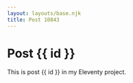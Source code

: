 ```yaml
---
layout: layouts/base.njk
title: Post 10843
---
```


# Post {{ id }}

This is post {{ id }} in my Eleventy project.
